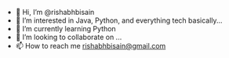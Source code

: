 - 👋 Hi, I’m @rishabhbisain
- 👀 I’m interested in Java, Python, and everything tech basically...
- 🌱 I’m currently learning Python
- 💞️ I’m looking to collaborate on ...
- 📫 How to reach me rishabhbisain@gmail.com

<!---
rishabhbisain/rishabhbisain is a ✨ special ✨ repository because its `README.md` (this file) appears on your GitHub profile.
You can click the Preview link to take a look at your changes.
--->
